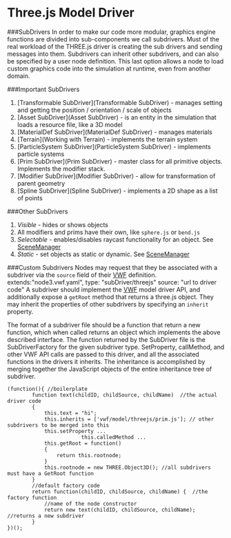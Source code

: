 
# Three.js Model Driver

###SubDrivers
In order to make our code more modular, graphics engine functions are divided into sub-components we call subdrivers. Must of the real workload of the THREE.js driver is creating the sub drivers and sending messages into them. Subdrivers can inherit other subdrivers, and can also be specified by a user node definition. This last option allows a node to load custom graphics code into the simulation at runtime, even from another domain. 

###Important SubDrivers
1. [Transformable SubDriver](Transformable SubDriver) - manages setting and getting the position / orientation / scale of objects
1. [Asset SubDriver](Asset SubDriver) - is an entity in the simulation that loads a resource file, like a 3D model
1. [MaterialDef SubDriver](MaterialDef SubDriver) - manages materials
1. [Terrain](Working with Terrain) - implements the terrain system
1. [ParticleSystem SubDriver](ParticleSystem SubDriver) - implements particle systems
1. [Prim SubDriver](Prim SubDriver) - master class for all primitive objects. Implements the modifier stack.
1. [Modifier SubDriver](Modifier SubDriver) - allow for transformation of parent geometry
1. [Spline SubDriver](Spline SubDriver) - implements a 2D shape as a list of points

###Other SubDrivers
1. *Visible* - hides or shows objects
1. All modifiers and prims have their own, like `sphere.js` or `bend.js`
1. *Selectable* - enables/disables raycast functionality for an object. See [SceneManager](../SceneManager)
1. *Static* - set objects as static or dynamic. See [SceneManager](../SceneManager)

###Custom Subdrivers
Nodes may request that they be associated with a subdriver via the `source` field of their [VWF](../VWF) definition. 
    extends:"node3.vwf.yaml",
    type: "subDriver/threejs"
    source: "url to driver code"
A subdriver should implement the [VWF](../VWF) model driver API, and additionally expose a `getRoot` method that returns a three.js object. They may inherit the properties of other subdrivers by specifying an `inherit` property.

The format of a subdriver file should be a function that return a new function, which when called returns an object which implements the above described interface. The function returned by the SubDriver file is the SubDriverFactory for the given subdriver type. SetProperty, callMethod, and other VWF API calls are passed to this driver, and all the associated functions in the drivers it inherits. The inheritance is accomplished by merging together the JavaScript objects of the entire inheritance tree of subdriver. 
```
(function(){ //boilerplate
		function text(childID, childSource, childName)  //the actual driver code
		{
			this.text = "hi";
			this.inherits = ['vwf/model/threejs/prim.js']; // other subdrivers to be merged into this
			this.setProperty ...
                        this.calledMethod ...
			this.getRoot = function()
			{
				return this.rootnode;
			}
			this.rootnode = new THREE.Object3D(); //all subdrivers must have a GetRoot function
		}
		//default factory code
        return function(childID, childSource, childName) {  //the factory function
			//name of the node constructor
            return new text(childID, childSource, childName); //returns a new subdriver
        }
})();
```